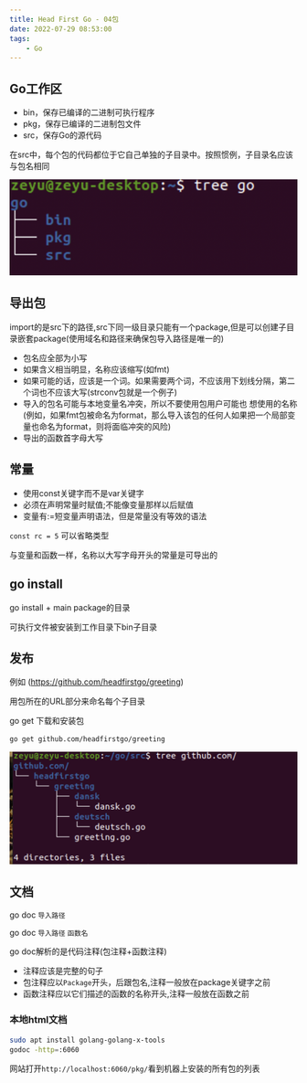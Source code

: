 ```yaml
---
title: Head First Go - 04包
date: 2022-07-29 08:53:00
tags:
    - Go
---
```


## Go工作区
- bin，保存已编译的二进制可执行程序
- pkg，保存已编译的二进制包文件
- src，保存Go的源代码

在src中，每个包的代码都位于它自己单独的子目录中。按照惯例，子目录名应该与包名相同

![](../photos/src/go/04-go-tree.png)

## 导出包

import的是src下的路径,src下同一级目录只能有一个package,但是可以创建子目录嵌套package(使用域名和路径来确保包导入路径是唯一的)

- 包名应全部为小写
- 如果含义相当明显，名称应该缩写(如fmt)
- 如果可能的话，应该是一个词。如果需要两个词，不应该用下划线分隔，第二个词也不应该大写(strconv包就是一个例子)
- 导入的包名可能与本地变量名冲突，所以不要使用包用户可能也 想使用的名称(例如，如果fmt包被命名为format，那么导入该包的任何人如果把一个局部变量也命名为format，则将面临冲突的风险)
- 导出的函数首字母大写

## 常量

- 使用const关键字而不是var关键字
- 必须在声明常量时赋值;不能像变量那样以后赋值
- 变量有:=短变量声明语法，但是常量没有等效的语法

`const rc = 5` 可以省略类型

与变量和函数一样，名称以大写字母开头的常量是可导出的

## go install 
go install + main package的目录

可执行文件被安装到工作目录下bin子目录

## 发布
例如 (https://github.com/headfirstgo/greeting)

用包所在的URL部分来命名每个子目录

go get 下载和安装包

```sh
go get github.com/headfirstgo/greeting
```

![](../photos/src/go/04-go-get-tree.png)

## 文档
go doc `导入路径` 

go doc `导入路径` `函数名` 

go doc解析的是代码注释(包注释+函数注释)

- 注释应该是完整的句子
- 包注释应以`Package`开头，后跟包名,注释一般放在package关键字之前
- 函数注释应以它们描述的函数的名称开头,注释一般放在函数之前

### 本地html文档

```sh
sudo apt install golang-golang-x-tools
godoc -http=:6060
```
网站打开`http://localhost:6060/pkg/`看到机器上安装的所有包的列表






